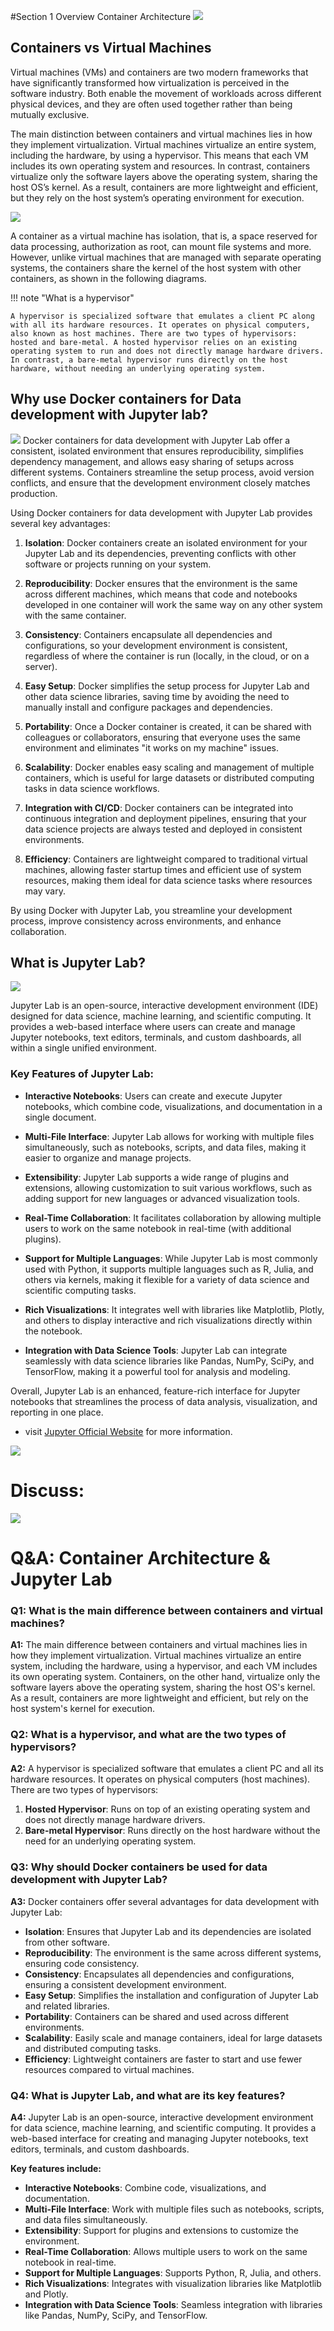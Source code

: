 #Section 1 Overview Container Architecture
![](../assets/images/container.webp)

## Containers vs Virtual Machines
Virtual machines (VMs) and containers are two modern frameworks that have significantly transformed how virtualization is perceived in the software industry. Both enable the movement of workloads across different physical devices, and they are often used together rather than being mutually exclusive.

The main distinction between containers and virtual machines lies in how they implement virtualization. Virtual machines virtualize an entire system, including the hardware, by using a hypervisor. This means that each VM includes its own operating system and resources. In contrast, containers virtualize only the software layers above the operating system, sharing the host OS’s kernel. As a result, containers are more lightweight and efficient, but they rely on the host system’s operating environment for execution.

![](../assets/images/container-and-vm-architecture.webp)

A container as a virtual machine has isolation, that is, a space reserved for data processing, authorization as root, can mount file systems and more. However, unlike virtual machines that are managed with separate operating systems, the containers share the kernel of the host system with other containers, as shown in the following diagrams.

!!! note "What is a hypervisor"

    A hypervisor is specialized software that emulates a client PC along with all its hardware resources. It operates on physical computers, also known as host machines. There are two types of hypervisors: hosted and bare-metal. A hosted hypervisor relies on an existing operating system to run and does not directly manage hardware drivers. In contrast, a bare-metal hypervisor runs directly on the host hardware, without needing an underlying operating system.

## Why use Docker containers for Data  development with Jupyter lab?
![](../assets/images/jupyter_container.png)
Docker containers for data development with Jupyter Lab offer a consistent, isolated environment that ensures reproducibility, simplifies dependency management, and allows easy sharing of setups across different systems. Containers streamline the setup process, avoid version conflicts, and ensure that the development environment closely matches production.

Using Docker containers for data development with Jupyter Lab provides several key advantages:

1. **Isolation**: Docker containers create an isolated environment for your Jupyter Lab and its dependencies, preventing conflicts with other software or projects running on your system.

2. **Reproducibility**: Docker ensures that the environment is the same across different machines, which means that code and notebooks developed in one container will work the same way on any other system with the same container.

3. **Consistency**: Containers encapsulate all dependencies and configurations, so your development environment is consistent, regardless of where the container is run (locally, in the cloud, or on a server).

4. **Easy Setup**: Docker simplifies the setup process for Jupyter Lab and other data science libraries, saving time by avoiding the need to manually install and configure packages and dependencies.

5. **Portability**: Once a Docker container is created, it can be shared with colleagues or collaborators, ensuring that everyone uses the same environment and eliminates "it works on my machine" issues.

6. **Scalability**: Docker enables easy scaling and management of multiple containers, which is useful for large datasets or distributed computing tasks in data science workflows.

7. **Integration with CI/CD**: Docker containers can be integrated into continuous integration and deployment pipelines, ensuring that your data science projects are always tested and deployed in consistent environments.

8. **Efficiency**: Containers are lightweight compared to traditional virtual machines, allowing faster startup times and efficient use of system resources, making them ideal for data science tasks where resources may vary.

By using Docker with Jupyter Lab, you streamline your development process, improve consistency across environments, and enhance collaboration.

## What is Jupyter Lab?

![](../assets/images/jupyter_lab_logo.jpg)

Jupyter Lab is an open-source, interactive development environment (IDE) designed for data science, machine learning, and scientific computing. It provides a web-based interface where users can create and manage Jupyter notebooks, text editors, terminals, and custom dashboards, all within a single unified environment.

### Key Features of Jupyter Lab:

- **Interactive Notebooks**: Users can create and execute Jupyter notebooks, which combine code, visualizations, and documentation in a single document.

- **Multi-File Interface**: Jupyter Lab allows for working with multiple files simultaneously, such as notebooks, scripts, and data files, making it easier to organize and manage projects.

- **Extensibility**: Jupyter Lab supports a wide range of plugins and extensions, allowing customization to suit various workflows, such as adding support for new languages or advanced visualization tools.

- **Real-Time Collaboration**: It facilitates collaboration by allowing multiple users to work on the same notebook in real-time (with additional plugins).

- **Support for Multiple Languages**: While Jupyter Lab is most commonly used with Python, it supports multiple languages such as R, Julia, and others via kernels, making it flexible for a variety of data science and scientific computing tasks.

- **Rich Visualizations**: It integrates well with libraries like Matplotlib, Plotly, and others to display interactive and rich visualizations directly within the notebook.

- **Integration with Data Science Tools**: Jupyter Lab can integrate seamlessly with data science libraries like Pandas, NumPy, SciPy, and TensorFlow, making it a powerful tool for analysis and modeling.

Overall, Jupyter Lab is an enhanced, feature-rich interface for Jupyter notebooks that streamlines the process of data analysis, visualization, and reporting in one place.


- visit [Jupyter Official Website](https://jupyter.org/) for more information.

![](../assets/images/jupyterlab_web.png)

# Discuss:
![](../assets/images/move_house.png)

# Q&A: Container Architecture & Jupyter Lab

### Q1: What is the main difference between containers and virtual machines?
**A1:** The main difference between containers and virtual machines lies in how they implement virtualization. Virtual machines virtualize an entire system, including the hardware, using a hypervisor, and each VM includes its own operating system. Containers, on the other hand, virtualize only the software layers above the operating system, sharing the host OS's kernel. As a result, containers are more lightweight and efficient, but rely on the host system's kernel for execution.

### Q2: What is a hypervisor, and what are the two types of hypervisors?
**A2:** A hypervisor is specialized software that emulates a client PC and all its hardware resources. It operates on physical computers (host machines). There are two types of hypervisors:
1. **Hosted Hypervisor**: Runs on top of an existing operating system and does not directly manage hardware drivers.
2. **Bare-metal Hypervisor**: Runs directly on the host hardware without the need for an underlying operating system.

### Q3: Why should Docker containers be used for data development with Jupyter Lab?
**A3:** Docker containers offer several advantages for data development with Jupyter Lab:
- **Isolation**: Ensures that Jupyter Lab and its dependencies are isolated from other software.
- **Reproducibility**: The environment is the same across different systems, ensuring code consistency.
- **Consistency**: Encapsulates all dependencies and configurations, ensuring a consistent development environment.
- **Easy Setup**: Simplifies the installation and configuration of Jupyter Lab and related libraries.
- **Portability**: Containers can be shared and used across different environments.
- **Scalability**: Easily scale and manage containers, ideal for large datasets and distributed computing tasks.
- **Efficiency**: Lightweight containers are faster to start and use fewer resources compared to virtual machines.

### Q4: What is Jupyter Lab, and what are its key features?
**A4:** Jupyter Lab is an open-source, interactive development environment for data science, machine learning, and scientific computing. It provides a web-based interface for creating and managing Jupyter notebooks, text editors, terminals, and custom dashboards. 

**Key features include:**
- **Interactive Notebooks**: Combine code, visualizations, and documentation.
- **Multi-File Interface**: Work with multiple files such as notebooks, scripts, and data files simultaneously.
- **Extensibility**: Support for plugins and extensions to customize the environment.
- **Real-Time Collaboration**: Allows multiple users to work on the same notebook in real-time.
- **Support for Multiple Languages**: Supports Python, R, Julia, and others.
- **Rich Visualizations**: Integrates with visualization libraries like Matplotlib and Plotly.
- **Integration with Data Science Tools**: Seamless integration with libraries like Pandas, NumPy, SciPy, and TensorFlow.
